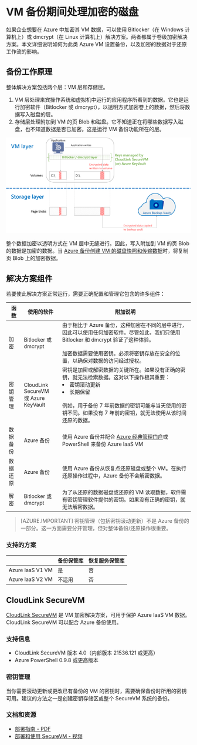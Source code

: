 <properties
   pageTitle="Azure 备份 - 备份包含加密磁盘的 Azure IaaS VM | Azure"
   description="了解 Azure 备份在备份 IaaS VM 期间如何处理使用 BitLocker 或 dmcrypt 加密的数据。本文帮助你预先了解在处理加密的磁盘时，备份和还原体验的差异。"
   services="backup"
   documentationCenter=""
   authors="markgalioto"
   manager="jwhit"
   editor=""/>
<tags
   ms.service="backup"
   ms.date="03/14/2016"
   wacn.date="04/12/2016"/>

# VM 备份期间处理加密的磁盘

如果企业想要在 Azure 中加密其 VM 数据，可以使用 Bitlocker（在 Windows 计算机上）或 dmcrypt（在 Linux 计算机上）解决方案。两者都属于卷级加密解决方案。本文详细说明如何为此类 Azure VM 设置备份，以及加密的数据对于还原工作流的影响。

## 备份工作原理

整体解决方案包括两个层：VM 层和存储层。

1. VM 层处理来宾操作系统和虚拟机中运行的应用程序所看到的数据。它也是运行加密软件（Bitlocker 或 dmcrypt），以透明方式加密卷上的数据，然后将数据写入磁盘的层。
2. 存储层处理附加到 VM 的页 Blob 和磁盘。它不知道正在将哪些数据写入磁盘，也不知道数据是否已加密。这是运行 VM 备份功能所在的层。

![Bitlocker 加密和 Azure VM 备份如何共存](./media/backup-azure-vms-encryption/how-it-works.png)

整个数据加密以透明方式在 VM 层中无缝进行。因此，写入附加到 VM 的页 Blob 的数据是加密的数据。当 [Azure 备份创建 VM 的磁盘快照和传输数据](/documentation/articles/backup-azure-vms-introduction#how-does-azure-back-up-virtual-machines)时，将复制页 Blob 上的加密数据。

## 解决方案组件

若要使此解决方案正常运行，需要正确配置和管理它包含的许多组件：

| 函数 | 使用的软件 | 附加说明 |
| -------- | ------------- | ------- |
| 加密 | Bitlocker 或 dmcrypt | 由于相比于 Azure 备份，这种加密在不同的层中进行，因此可以使用任何加密软件。尽管如此，我们只使用 Bitlocker 和 dmcrypt 验证了这种体验。<br><br> 加密数据需要使用密钥。必须将密钥存放在安全的位置，以确保对数据的访问经过授权。 |
| 密钥管理 | CloudLink SecureVM<br>或 Azure KeyVault | 密钥是加密或解密数据的关键所在。如果没有正确的密钥，就无法检索数据。这对以下操作极其重要：<br><li>密钥滚动更新<li>长期保留<br><br>例如，用于备份 7 年前数据的密钥可能与当天使用的密钥不同。如果没有 7 年前的密钥，就无法使用从该时间还原的数据。|
| 数据备份 | Azure 备份 | 使用 Azure 备份并配合 [Azure 经典管理门户](http://manage.windowsazure.cn)或 PowerShell 来备份 Azure IaaS VM |
| 数据还原 | Azure 备份 | 使用 Azure 备份从恢复点还原磁盘或整个 VM。在执行还原操作过程中，Azure 备份不会解密数据。|
| 解密 | Bitlocker 或 dmcrypt | 为了从还原的数据磁盘或还原的 VM 读取数据，软件需有密钥管理软件提供的密钥。如果没有正确的密钥，就无法解密数据。 |

> [AZURE.IMPORTANT]  密钥管理（包括密钥滚动更新）不是 Azure 备份的一部分。这一方面需要分开管理，但对整体备份/还原操作很重要。

### 支持的方案


| &nbsp; | 备份保管库 | 恢复服务保管库 |
| :-- | :-- | :-- |
| Azure IaaS V1 VM | 是 | 否 |
| Azure IaaS V2 VM | 不适用 | 否 |


## CloudLink SecureVM

[CloudLink SecureVM](http://www.cloudlinktech.com/choose-your-cloud/microsoft-azure/) 是 VM 加密解决方案，可用于保护 Azure IaaS VM 数据。CloudLink SecureVM 可以配合 Azure 备份使用。

### 支持信息

- CloudLink SecureVM 版本 4.0（内部版本 21536.121 或更高）
- Azure PowerShell 0.9.8 或更高版本

### 密钥管理

当你需要滚动更新或更改已有备份的 VM 的密钥时，需要确保备份时所用的密钥可用。建议的方法之一是创建密钥存储区或整个 SecureVM 系统的备份。

### 文档和资源

- [部署指南 - PDF](http://www.cloudlinktech.com/Azure/CL_SecureVM_4_0_DG_EMC_Azure_R2.pdf)
- [部署和使用 SecureVM - 视频](https://www.youtube.com/watch?v=8AIRe92UDNg)

<!---HONumber=Mooncake_0530_2016-->